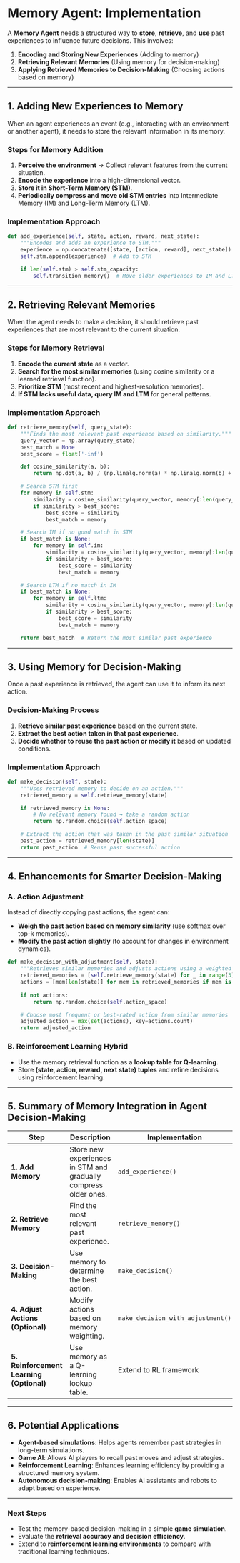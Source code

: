 # **Memory Agent: Implementation**

A **Memory Agent** needs a structured way to **store**, **retrieve**, and **use** past experiences to influence future decisions. This involves:

1. **Encoding and Storing New Experiences** (Adding to memory)  
2. **Retrieving Relevant Memories** (Using memory for decision-making)  
3. **Applying Retrieved Memories to Decision-Making** (Choosing actions based on memory)  

---

## **1. Adding New Experiences to Memory**
When an agent experiences an event (e.g., interacting with an environment or another agent), it needs to store the relevant information in its memory.

### **Steps for Memory Addition**
1. **Perceive the environment** → Collect relevant features from the current situation.
2. **Encode the experience** into a high-dimensional vector.
3. **Store it in Short-Term Memory (STM)**.
4. **Periodically compress and move old STM entries** into Intermediate Memory (IM) and Long-Term Memory (LTM).

### **Implementation Approach**
```python
def add_experience(self, state, action, reward, next_state):
    """Encodes and adds an experience to STM."""
    experience = np.concatenate([state, [action, reward], next_state])  # Encode experience as a vector
    self.stm.append(experience)  # Add to STM

    if len(self.stm) > self.stm_capacity:
        self.transition_memory()  # Move older experiences to IM and LTM
```

---

## **2. Retrieving Relevant Memories**
When the agent needs to make a decision, it should retrieve past experiences that are most relevant to the current situation.

### **Steps for Memory Retrieval**
1. **Encode the current state** as a vector.
2. **Search for the most similar memories** (using cosine similarity or a learned retrieval function).
3. **Prioritize STM** (most recent and highest-resolution memories).
4. **If STM lacks useful data, query IM and LTM** for general patterns.

### **Implementation Approach**
```python
def retrieve_memory(self, query_state):
    """Finds the most relevant past experience based on similarity."""
    query_vector = np.array(query_state)
    best_match = None
    best_score = float('-inf')

    def cosine_similarity(a, b):
        return np.dot(a, b) / (np.linalg.norm(a) * np.linalg.norm(b) + 1e-8)

    # Search STM first
    for memory in self.stm:
        similarity = cosine_similarity(query_vector, memory[:len(query_state)])
        if similarity > best_score:
            best_score = similarity
            best_match = memory

    # Search IM if no good match in STM
    if best_match is None:
        for memory in self.im:
            similarity = cosine_similarity(query_vector, memory[:len(query_state)])
            if similarity > best_score:
                best_score = similarity
                best_match = memory

    # Search LTM if no match in IM
    if best_match is None:
        for memory in self.ltm:
            similarity = cosine_similarity(query_vector, memory[:len(query_state)])
            if similarity > best_score:
                best_score = similarity
                best_match = memory

    return best_match  # Return the most similar past experience
```

---

## **3. Using Memory for Decision-Making**
Once a past experience is retrieved, the agent can use it to inform its next action.

### **Decision-Making Process**
1. **Retrieve similar past experience** based on the current state.
2. **Extract the best action taken in that past experience**.
3. **Decide whether to reuse the past action or modify it** based on updated conditions.

### **Implementation Approach**
```python
def make_decision(self, state):
    """Uses retrieved memory to decide on an action."""
    retrieved_memory = self.retrieve_memory(state)

    if retrieved_memory is None:
        # No relevant memory found → take a random action
        return np.random.choice(self.action_space)

    # Extract the action that was taken in the past similar situation
    past_action = retrieved_memory[len(state)]
    return past_action  # Reuse past successful action
```

---

## **4. Enhancements for Smarter Decision-Making**
### **A. Action Adjustment**
Instead of directly copying past actions, the agent can:
- **Weigh the past action based on memory similarity** (use softmax over top-k memories).
- **Modify the past action slightly** (to account for changes in environment dynamics).

```python
def make_decision_with_adjustment(self, state):
    """Retrieves similar memories and adjusts actions using a weighted approach."""
    retrieved_memories = [self.retrieve_memory(state) for _ in range(3)]  # Get top 3 memories
    actions = [mem[len(state)] for mem in retrieved_memories if mem is not None]
    
    if not actions:
        return np.random.choice(self.action_space)

    # Choose most frequent or best-rated action from similar memories
    adjusted_action = max(set(actions), key=actions.count)
    return adjusted_action
```

### **B. Reinforcement Learning Hybrid**
- Use the memory retrieval function as a **lookup table for Q-learning**.
- Store **(state, action, reward, next state) tuples** and refine decisions using reinforcement learning.

---

## **5. Summary of Memory Integration in Agent Decision-Making**
| Step | Description | Implementation |
|------|------------|----------------|
| **1. Add Memory** | Store new experiences in STM and gradually compress older ones. | `add_experience()` |
| **2. Retrieve Memory** | Find the most relevant past experience. | `retrieve_memory()` |
| **3. Decision-Making** | Use memory to determine the best action. | `make_decision()` |
| **4. Adjust Actions (Optional)** | Modify actions based on memory weighting. | `make_decision_with_adjustment()` |
| **5. Reinforcement Learning (Optional)** | Use memory as a Q-learning lookup table. | Extend to RL framework |

---

## **6. Potential Applications**
- **Agent-based simulations**: Helps agents remember past strategies in long-term simulations.
- **Game AI**: Allows AI players to recall past moves and adjust strategies.
- **Reinforcement Learning**: Enhances learning efficiency by providing a structured memory system.
- **Autonomous decision-making**: Enables AI assistants and robots to adapt based on experience.

---

### **Next Steps**
- Test the memory-based decision-making in a simple **game simulation**.
- Evaluate the **retrieval accuracy and decision efficiency**.
- Extend to **reinforcement learning environments** to compare with traditional learning techniques.